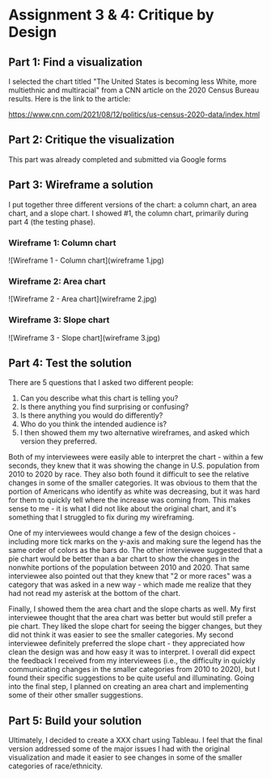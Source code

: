 # Assignment 3 & 4: Critique by Design

## Part 1: Find a visualization
I selected the chart titled "The United States is becoming less White, more multiethnic and multiracial" from a CNN article on the 2020 Census Bureau results. Here is the link to the article: 

https://www.cnn.com/2021/08/12/politics/us-census-2020-data/index.html


## Part 2: Critique the visualization
This part was already completed and submitted via Google forms


## Part 3: Wireframe a solution
I put together three different versions of the chart: a column chart, an area chart, and a slope chart. I showed #1, the column chart, primarily during part 4 (the testing phase).

### Wireframe 1: Column chart
![Wireframe 1 - Column chart](wireframe 1.jpg)

### Wireframe 2: Area chart
![Wireframe 2 - Area chart](wireframe 2.jpg)

### Wireframe 3: Slope chart
![Wireframe 3 - Slope chart](wireframe 3.jpg)


## Part 4: Test the solution
There are 5 questions that I asked two different people:
1. Can you describe what this chart is telling you?
2. Is there anything you find surprising or confusing?
3. Is there anything you would do differently?
4. Who do you think the intended audience is?
5. I then showed them my two alternative wireframes, and asked which version they preferred.

Both of my interviewees were easily able to interpret the chart - within a few seconds, they knew that it was showing the change in U.S. population from 2010 to 2020 by race. They also both found it difficult to see the relative changes in some of the smaller categories. It was obvious to them that the portion of Americans who identify as white was decreasing, but it was hard for them to quickly tell where the increase was coming from. This makes sense to me - it is what I did not like about the original chart, and it's something that I struggled to fix during my wireframing.

One of my interviewees would change a few of the design choices - including more tick marks on the y-axis and making sure the legend has the same order of colors as the bars do. The other interviewee suggested that a pie chart would be better than a bar chart to show the changes in the nonwhite portions of the population between 2010 and 2020. That same interviewee also pointed out that they knew that "2 or more races" was a category that was asked in a new way - which made me realize that they had not read my asterisk at the bottom of the chart.

Finally, I showed them the area chart and the slope charts as well. My first interviewee thought that the area chart was better but would still prefer a pie chart. They liked the slope chart for seeing the bigger changes, but they did not think it was easier to see the smaller categories. My second interviewee definitely preferred the slope chart - they appreciated how clean the design was and how easy it was to interpret. I overall did expect the feedback I received from my interviewees (i.e., the difficulty in quickly communicating changes in the smaller categories from 2010 to 2020), but I found their specific suggestions to be quite useful and illuminating. Going into the final step, I planned on creating an area chart and implementing some of their other smaller suggestions.

## Part 5: Build your solution
Ultimately, I decided to create a XXX chart using Tableau. I feel that the final version addressed some of the major issues I had with the original visualization and made it easier to see changes in some of the smaller categories of race/ethnicity.


